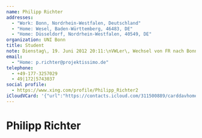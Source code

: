```yaml
---
name: Philipp Richter
addresses:
  - "Work: Bonn, Nordrhein-Westfalen, Deutschland"
  - "Home: Wesel, Baden-Württemberg, 46483, DE"
  - "Home: Düsseldorf, Nordrhein-Westfalen, 40549, DE"
organization: UNI Bonn
title: Student
note: Dienstag\, 19. Juni 2012 20:11:\nVWLer\, Wechsel von FR nach Bonn\n------------------------------------------------------------------\nVWLer\, Wechsel von FR nach Bonn
email:
  - "Home: p.richter@projektissimo.de"
telephone:
  - +49-177-3257029
  - 49|172|5743037
social profile:
  - https://www.xing.com/profile/Philipp_Richter2
iCloudVCard: '{"url":"https://contacts.icloud.com/311500889/carddavhome/card/ZTMzMmIyZmItODJmMS00YTI2LTgxZGYtNDMzZjFlOWQzNTEz.vcf","etag":"\"kmfhewwz\"","data":"BEGIN:VCARD\r\nVERSION:3.0\r\nFN:\r\nN:Richter;Philipp;;;\r\nUID:e332b2fb-82f1-4a26-81df-433f1e9d3513\r\nADR;TYPE=WORK:;;;Bonn;Nordrhein-Westfalen;;Deutschland;\r\nADR;TYPE=HOME:;;;Wesel;Baden-Württemberg;46483;DE;\r\nADR;TYPE=HOME:;;;Düsseldorf;Nordrhein-Westfalen;40549;DE;\r\nitem1.X-ABLABEL:Work\r\nitem0.X-ABLABEL:xing\r\nitem4.X-ABLABEL:Home\r\nPRODID:ez-vcard 0.9.13-fc\r\nREV:2025-04-03T22:08:56Z\r\nORG:UNI Bonn;\r\nTITLE:Student\r\nNOTE:Dienstag\\, 19. Juni 2012 20:11:\\nVWLer\\, Wechsel von FR nach Bonn\\n---\r\n ---------------------------------------------------------------\\nVWLer\\, We\r\n chsel von FR nach Bonn\r\nEMAIL;TYPE=HOME:p.richter@projektissimo.de\r\nTEL;TYPE=CELL:+49-177-3257029\r\nTEL:49|172|5743037\r\nitem0.X-SOCIALPROFILE;X-USER=Philipp_Richter2:https://www.xing.com/profile/\r\n Philipp_Richter2\r\n;TYPE=jpeg;VALUE=uri:https://gateway.icloud.com/contacts/311500889/ck/card/\r\n cedbab50d7ec5eae845eeaaaa4709ab1\r\nEND:VCARD"}'
---
```

# Philipp Richter